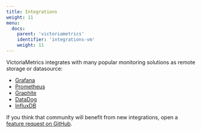 ```yaml
---
title: Integrations 
weight: 11
menu:
  docs:
    parent: 'victoriametrics'
    identifier: 'integrations-vm'
    weight: 11
---
```


VictoriaMetrics integrates with many popular monitoring solutions as remote storage or datasource:

* [Grafana](https://docs.victoriametrics.com/victoriametrics/integrations/grafana)
* [Prometheus](https://docs.victoriametrics.com/victoriametrics/integrations/prometheus)
* [Graphite](https://docs.victoriametrics.com/victoriametrics/integrations/graphite)
* [DataDog](https://docs.victoriametrics.com/victoriametrics/integrations/datadog)
* [InfluxDB](https://docs.victoriametrics.com/victoriametrics/integrations/influxdb)

If you think that community will benefit from new integrations, open a [feature request on GitHub](https://github.com/VictoriaMetrics/VictoriaMetrics/issues).